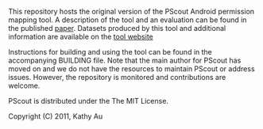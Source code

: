This repository hosts the original version of the PScout Android permission mapping tool.  A description of the tool and an evaluation can be found in the published [paper](http://www.eecg.toronto.edu/~lie/papers/PScout-CCS2012-web.pdf "paper").  Datasets produced by this tool and additional information are available on the [tool website](http://pscout.csl.toronto.edu "tool website")

Instructions for building and using the tool can be found in the accompanying BUILDING file.  Note that the main author for PScout has moved on and we do not have the resources to maintain PScout or address issues.  However, the repository is monitored and contributions are welcome.  

PScout is distributed under the The MIT License.

Copyright (C) 2011, Kathy Au 